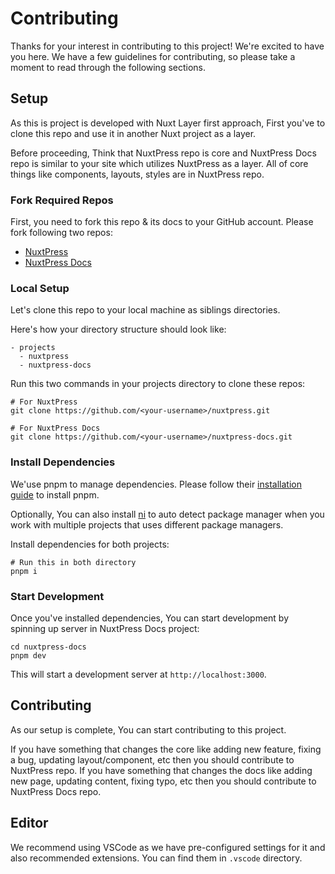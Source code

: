 # Contributing

Thanks for your interest in contributing to this project! We're excited to have you here. We have a few guidelines for contributing, so please take a moment to read through the following sections.

## Setup

As this is project is developed with Nuxt Layer first approach, First you've to clone this repo and use it in another Nuxt project as a layer.

Before proceeding, Think that NuxtPress repo is core and NuxtPress Docs repo is similar to your site which utilizes NuxtPress as a layer. All of core things like components, layouts, styles are in NuxtPress repo.

### Fork Required Repos

First, you need to fork this repo & its docs to your GitHub account. Please fork following two repos:

- [NuxtPress](https://github.com/jd-solanki/nuxtpress)
- [NuxtPress Docs](https://github.com/jd-solanki/nuxtpress-docs)

### Local Setup

Let's clone this repo to your local machine as siblings directories.

Here's how your directory structure should look like:

```plain
- projects
  - nuxtpress
  - nuxtpress-docs
```

Run this two commands in your projects directory to clone these repos:

```shell
# For NuxtPress
git clone https://github.com/<your-username>/nuxtpress.git

# For NuxtPress Docs
git clone https://github.com/<your-username>/nuxtpress-docs.git
```

### Install Dependencies

We'use pnpm to manage dependencies. Please follow their [installation guide](https://pnpm.io/installation) to install pnpm.

Optionally, You can also install [ni](https://github.com/antfu-collective/ni) to auto detect package manager when you work with multiple projects that uses different package managers.

Install dependencies for both projects:

```shell
# Run this in both directory
pnpm i
```

### Start Development

Once you've installed dependencies, You can start development by spinning up server in NuxtPress Docs project:

```shell
cd nuxtpress-docs
pnpm dev
```

This will start a development server at `http://localhost:3000`.

## Contributing

As our setup is complete, You can start contributing to this project.

If you have something that changes the core like adding new feature, fixing a bug, updating layout/component, etc then you should contribute to NuxtPress repo. If you have something that changes the docs like adding new page, updating content, fixing typo, etc then you should contribute to NuxtPress Docs repo.

## Editor

We recommend using VSCode as we have pre-configured settings for it and also recommended extensions. You can find them in `.vscode` directory.
